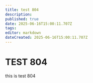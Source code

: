 ```yaml
---
title: test 804
description: 
published: true
date: 2025-06-16T15:00:11.707Z
tags: 
editor: markdown
dateCreated: 2025-06-16T15:00:11.707Z
---
```


# TEST 804
this is test 804
